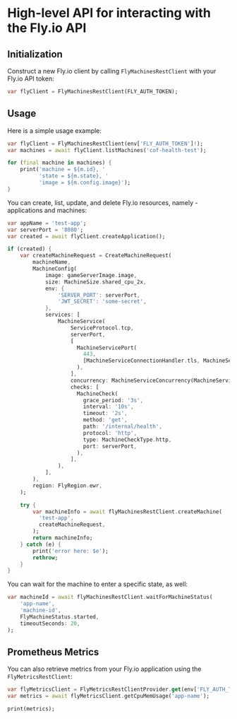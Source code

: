 # High-level API for interacting with the Fly.io API

## Initialization

Construct a new Fly.io client by calling `FlyMachinesRestClient` with your Fly.io API token:

```dart
var flyClient = FlyMachinesRestClient(FLY_AUTH_TOKEN);
```

## Usage

Here is a simple usage example:

```dart
var flyClient = FlyMachinesRestClient(env['FLY_AUTH_TOKEN']!);
var machines = await flyClient.listMachines('cof-health-test');

for (final machine in machines) {
    print('machine = ${m.id}, '
          'state = ${m.state}, '
          'image = ${m.config.image}');
}
```

You can create, list, update, and delete Fly.io resources, namely - applications and machines:

```dart
var appName = 'test-app';
var serverPort = '8080';
var created = await flyClient.createApplication();

if (created) {
    var createMachineRequest = CreateMachineRequest(
        machineName,
        MachineConfig(
            image: gameServerImage.image,
            size: MachineSize.shared_cpu_2x,
            env: {
                'SERVER_PORT': serverPort,
                'JWT_SECRET': 'some-secret',
            },
            services: [
                MachineService(
                    ServiceProtocol.tcp,
                    serverPort,
                    [
                      MachineServicePort(
                        443,
                        [MachineServiceConnectionHandler.tls, MachineServiceConnectionHandler.http],
                      ),
                    ],
                    concurrency: MachineServiceConcurrency(MachineServiceConcurrencyType.connections, 50, 100),
                    checks: [
                      MachineCheck(
                        grace_period: '3s',
                        interval: '10s',
                        timeout: '2s',
                        method: 'get',
                        path: '/internal/health',
                        protocol: 'http',
                        type: MachineCheckType.http,
                        port: serverPort,
                      ),
                    ],
                ),
            ],
        ),
        region: FlyRegion.ewr,
    );

    try {
        var machineInfo = await flyMachinesRestClient.createMachine(
          'test-app',
          createMachineRequest,
        );
        return machineInfo;
    } catch (e) {
        print('error here: $e');
        rethrow;
    }
}
```

You can wait for the machine to enter a specific state, as well:

```dart
var machineId = await flyMachinesRestClient.waitForMachineStatus(
    'app-name',
    'machine-id',
    FlyMachineStatus.started,
    timeoutSeconds: 20,
);
```

## Prometheus Metrics

You can also retrieve metrics from your Fly.io application using the `FlyMetricsRestClient`:

```dart
var flyMetricsClient = FlyMetricsRestClientProvider.get(env['FLY_AUTH_TOKEN']!);
var metrics = await flyMetricsClient.getCpuMemUsage('app-name');

print(metrics);
```
